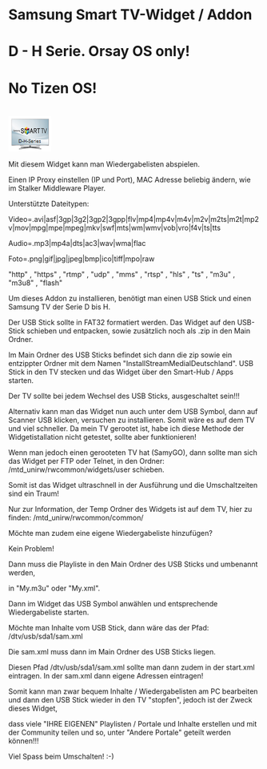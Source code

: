 # Samsung Smart TV-Widget / Addon
# D - H Serie. Orsay OS only!
# No Tizen OS!
#
![Stream Medial Deutschland](icon.png)

Mit diesem Widget kann man Wiedergabelisten abspielen.

Einen IP Proxy einstellen (IP und Port), MAC Adresse beliebig ändern, wie im Stalker Middleware Player.

Unterstützte Dateitypen:

Video=.avi|asf|3gp|3g2|3gp2|3gpp|flv|mp4|mp4v|m4v|m2v|m2ts|m2t|mp2v|mov|mpg|mpe|mpeg|mkv|swf|mts|wm|wmv|vob|vro|f4v|ts|tts

Audio=.mp3|mp4a|dts|ac3|wav|wma|flac

Foto=.png|gif|jpg|jpeg|bmp|ico|tiff|mpo|raw

 "http" , "https" , "rtmp" , "udp" , "mms" , "rtsp" , "hls" , "ts" , "m3u" , "m3u8" , "flash"

Um dieses Addon zu installieren, benötigt man einen USB Stick und einen Samsung TV der Serie D bis H.

Der USB Stick sollte in FAT32 formatiert werden. Das Widget auf den USB-Stick schieben und entpacken, sowie zusätzlich noch als .zip in den Main Ordner.

Im Main Ordner des USB Sticks befindet sich dann die zip sowie ein entzippter Ordner mit dem Namen "InstallStreamMedialDeutschland".
USB Stick in den TV stecken und das Widget über den Smart-Hub / Apps starten.

Der TV sollte bei jedem Wechsel des USB Sticks, ausgeschaltet sein!!!

Alternativ kann man das Widget nun auch unter dem USB Symbol, dann auf Scanner USB klicken, versuchen zu installieren.
Somit wäre es auf dem TV und viel schneller. Da mein TV gerootet ist, habe ich diese Methode der Widgetistallation nicht getestet, sollte aber funktionieren!

Wenn man jedoch einen gerooteten TV hat (SamyGO), dann sollte man sich das Widget per FTP oder Telnet, in den Ordner: /mtd_unirw/rwcommon/widgets/user schieben.

Somit ist das Widget ultraschnell in der Ausführung und die Umschaltzeiten sind ein Traum!


Nur zur Information, der Temp Ordner des Widgets ist auf dem TV, hier zu finden: 
/mtd_unirw/rwcommon/common/


Möchte man zudem eine eigene Wiedergabeliste hinzufügen?

Kein Problem!

Dann muss die Playliste in den Main Ordner des USB Sticks und umbenannt werden,

in "My.m3u" oder "My.xml".

Dann im Widget das USB Symbol anwählen und entsprechende Wiedergabeliste starten.

Möchte man Inhalte vom USB Stick, dann wäre das der Pfad: /dtv/usb/sda1/sam.xml

Die sam.xml muss dann im Main Ordner des USB Sticks liegen.

Diesen Pfad /dtv/usb/sda1/sam.xml sollte man dann zudem in der start.xml eintragen.
In der sam.xml dann eigene Adressen eintragen!

Somit kann man zwar bequem Inhalte / Wiedergabelisten am PC bearbeiten
und dann den USB Stick wieder in den TV "stopfen",
jedoch ist der Zweck dieses Widget, 

dass viele "IHRE EIGENEN" Playlisten / Portale und Inhalte erstellen und mit der Community teilen und so, unter "Andere Portale" geteilt werden können!!!



Viel Spass beim Umschalten! :-)